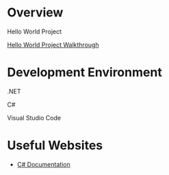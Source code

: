 # Overview

Hello World Project

[Hello World Project Walkthrough](https://www.loom.com/share/471b1c45008d4517b775fa4dc4a2a866)

# Development Environment

.NET

C#

Visual Studio Code

# Useful Websites

- [C# Documentation](https://learn.microsoft.com/en-us/dotnet/csharp/tour-of-csharp/)
